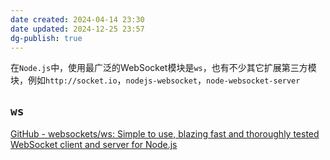 ```yaml
---
date created: 2024-04-14 23:30
date updated: 2024-12-25 23:57
dg-publish: true
---
```


在`Node.js`中，使用最广泛的WebSocket模块是`ws`，也有不少其它扩展第三方模块，例如`http://socket.io`，`nodejs-websocket`，`node-websocket-server`

## `ws`

[GitHub - websockets/ws: Simple to use, blazing fast and thoroughly tested WebSocket client and server for Node.js](https://github.com/websockets/ws)
